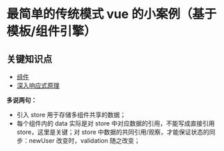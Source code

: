 # 最简单的传统模式 vue 的小案例（基于模板/组件引擎）

## 关键知识点

* [组件](http://cn.vuejs.org/guide/components.html)
* [深入响应式原理](http://cn.vuejs.org/guide/reactivity.html)

**多说两句：**

 * 引入 store 用于存储多组件共享的数据；
 * 每个组件内的 data 实际是对 store 中对应数据的引用，不能写成直接引用 store，这里是关键；对 store 中数据的共同引用/观察，才能保证状态的同步：newUser 改变时，validation 随之改变；
